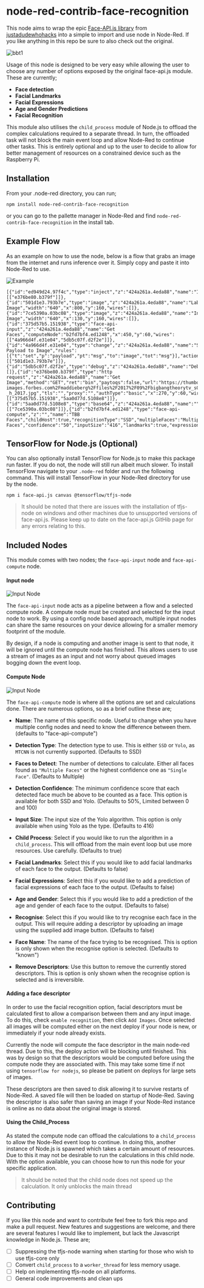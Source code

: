 # node-red-contrib-face-recognition

This node aims to wrap the epic [Face-API.js library](https://github.com/justadudewhohacks/face-api.js) from [justadudewhohacks](https://github.com/justadudewhohacks) into a simple to import and use node in Node-Red. If you like anything in this repo be sure to also check out the original.

![bbt1](Images/bbt1.jpg)

Usage of this node is designed to be very easy while allowing the user to choose any number of options exposed by the original face-api.js module. These are currently;

- __Face detection__
- __Facial Landmarks__
- __Facial Expressions__
- __Age and Gender Predictions__
- __Facial Recognition__

This module also utilises the `child_process` module of Node.js to offload the complex calculations required to a separate thread. In turn, the offloaded task will not block the main event loop and allow Node-Red to continue other tasks. This is entirely optional and up to the user to decide to allow for better management of resources on a constrained device such as the Raspberry Pi.

## Installation

From your .node-red directory, you can run;

`npm install node-red-contrib-face-recognition`

or you can go to the pallette manager in Node-Red and find `node-red-contrib-face-recognition` in the install tab.

## Example Flow

As an example on how to use the node, below is a flow that grabs an image from the internet and runs inference over it. Simply copy and paste it into Node-Red to use. 

![Example](Images/Example%20Flow.PNG)

```
[{"id":"ed949d24.97f4c","type":"inject","z":"424a261a.4eda88","name":"Input","topic":"","payload":"","payloadType":"date","repeat":"","crontab":"","once":false,"onceDelay":"","x":110,"y":60,"wires":[["e376be80.b379f"]]},{"id":"501d1e3.793b7e","type":"image","z":"424a261a.4eda88","name":"Labeled Image","width":"640","x":800,"y":160,"wires":[]},{"id":"7ce5390a.03bc08","type":"image","z":"424a261a.4eda88","name":"Input Image","width":"640","x":130,"y":160,"wires":[]},{"id":"375d57b5.151938","type":"face-api-input","z":"424a261a.4eda88","name":"Get Faces","computeNode":"b2fd7bf4.ed1248","x":450,"y":60,"wires":[["4a966d4f.e31e04","5db5c07f.d2f2e"]]},{"id":"4a966d4f.e31e04","type":"change","z":"424a261a.4eda88","name":"Set Payload to Image","rules":[{"t":"set","p":"payload","pt":"msg","to":"image","tot":"msg"}],"action":"","property":"","from":"","to":"","reg":false,"x":820,"y":120,"wires":[["501d1e3.793b7e"]]},{"id":"5db5c07f.d2f2e","type":"debug","z":"424a261a.4eda88","name":"Debug","active":true,"tosidebar":true,"console":false,"tostatus":false,"complete":"true","targetType":"full","x":770,"y":60,"wires":[]},{"id":"e376be80.b379f","type":"http request","z":"424a261a.4eda88","name":"Get Image","method":"GET","ret":"bin","paytoqs":false,"url":"https://thumbor.forbes.com/thumbor/960x0/https%3A%2F%2Fblogs-images.forbes.com%2Fmaddieberg%2Ffiles%2F2017%2F09%2Fbigbangtheorytv_s05e01_05-_h_2017.jpg","tls":"","proxy":"","authType":"basic","x":270,"y":60,"wires":[["375d57b5.151938","5aa0d77d.5108e8"]]},{"id":"5aa0d77d.5108e8","type":"base64","z":"424a261a.4eda88","name":"","action":"","property":"payload","x":120,"y":120,"wires":[["7ce5390a.03bc08"]]},{"id":"b2fd7bf4.ed1248","type":"face-api-compute","z":"","name":"TBB Faces","childHost":true,"recognitionType":"SSD","multipleFaces":"Multiple Faces","confidence":"50","inputSize":"416","landmarks":true,"expressions":true,"ageGender":true,"recognition":false,"labelName":"known","file":""}]
```
## TensorFlow for Node.js (Optional)

You can also optionally install TensorFlow for Node.js to make this package run faster. If you do not, the node will still run albeit much slower. To install TensorFlow navigate to your `.node-red` folder and run the following command. This will install TensorFlow in your Node-Red directory for use by the node.

`npm i face-api.js canvas @tensorflow/tfjs-node`

>It should be noted that there are issues with the installation of tfjs-node on windows and other machines due to unsupported versions of face-api.js. Please keep up to date on the face-api.js GitHib page for any errors relating to this.

## Included Nodes

This module comes with two nodes; the `face-api-input` node and `face-api-compute` node.

#### Input node

![Input Node](Images/face-api-input-node-menu.JPG)

The `face-api-input` node acts as a pipeline between a flow and a selected compute node. A compute node must be created and selected for the input node to work. By using a config node based approach, multiple input nodes can share the same resources on your device allowing for a smaller memory footprint of the module.

By design, if a node is computing and another image is sent to that node, it will be ignored until the compute node has finished. This allows users to use a stream of images as an input and not worry about queued images bogging down the event loop.

#### Compute Node

![Input Node](Images/face-api-compute-node-menu.JPG)

The `face-api-compute` node is where all the options are set and calculations done. There are numerous options, so as a brief outline these are;

- __Name__: The name of this specific node. Useful to change when you have multiple config nodes and need to know the difference between them. (defaults to "face-api-compute")

- __Detection Type__: The detection type to use. This is either `SSD` or `Yolo`, as `MTCNN` is not currently supported. (Defaults to SSD)

- __Faces to Detect__: The number of detections to calculate. Either all faces found as `"Multiple Faces"` or the highest confidence one as `"Single Face"`. (Defaults to Multiple)

- __Detection Confidence__: The minimum confidence score that each detected face much be above to be counted as a face. This option is available for both SSD and Yolo. (Defaults to 50%, Limited between 0 and 100)

- __Input Size__: The input size of the Yolo algorithm. This option is only available when using Yolo as the type. (Defaults to 416)

- __Child Process__: Select if you would like to run the algorithm in a `child_process`. This will offload from the main event loop but use more resources. Use carefully. (Defaults to true)

- __Facial Landmarks__: Select this if you would like to add facial landmarks of each face to the output. (Defaults to false)

- __Facial Expressions__: Select this if you would like to add a prediction of facial expressions of each face to the output. (Defaults to false)

- __Age and Gender__: Select this if you would like to add a prediction of the age and gender of each face to the output. (Defaults to false)

- __Recognise__: Select this if you would like to try recognise each face in the output. This will require adding a descriptor by uploading an image using the supplied add image button. (Defaults to false)

- __Face Name__: The name of the face trying to be recognised. This is option is only shown when the recognise option is selected. (Defaults to "known")

- __Remove Descriptors__: Use this button to remove the currently stored descriptors. This is option is only shown when the recognise option is selected and is irreversible.

#### Adding a face descriptor

In order to use the facial recognition option, facial descriptors must be calculated first to allow a comparison between them and any input image. To do this, check `enable recognition`, then click `Add Images`. Once selected all images will be computed either on the next deploy if your node is new, or immediately if your node already exists.

Currently the node will compute the face descriptor in the main node-red thread. Due to this, the deploy action will be blocking until finished. This was by design so that the descriptors would be computed before using the compute node they are associated with. This may take some time if not using `tensorflow for nodejs`, so please be patient on deploys for large sets of images.

These descriptors are then saved to disk allowing it to survive restarts of Node-Red. A saved file will then be loaded on startup of Node-Red. Saving the descriptor is also safer than saving an image if your Node-Red instance is online as no data about the original image is stored.

#### Using the Child_Process

As stated the compute node can offload the calculations to a `child_process` to allow the Node-Red event loop to continue. In doing this, another instance of Node.js is spawned which takes a certain amount of resources. Due to this it may not be desirable to run the calculations in this child node. With the option available, you can choose how to run this node for your specific application.

> It should be noted that the child node does not speed up the calculation. It only unblocks the main thread

## Contributing

If you like this node and want to contribute feel free to fork this repo and make a pull request. New features and suggestions are welcome, and there are several features I would like to implement, but lack the Javascript knowledge in Node.js. These are;

- [ ] Suppressing the tfjs-node warning when starting for those who wish to use tfjs-core only
- [ ] Convert `child_process` to a `worker_thread` for less memory usage.
- [ ] Help on implementing tfjs-node on all platforms.
- [ ] General code improvements and clean ups

